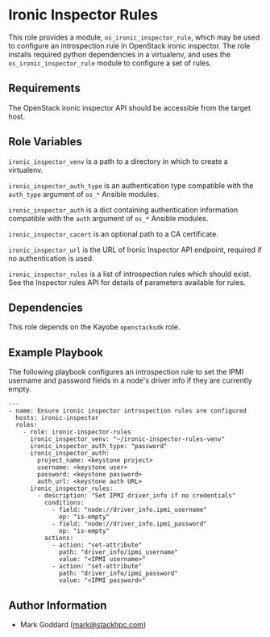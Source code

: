 Ironic Inspector Rules
======================

This role provides a module, `os_ironic_inspector_rule`, which may be
used to configure an introspection rule in OpenStack ironic inspector.
The role installs required python dependencies in a virtualenv, and uses
the `os_ironic_inspector_rule` module to configure a set of rules.

Requirements
------------

The OpenStack ironic inspector API should be accessible from the
target host.

Role Variables
--------------

`ironic_inspector_venv` is a path to a directory in which to create a
virtualenv.

`ironic_inspector_auth_type` is an authentication type compatible with
the `auth_type` argument of `os_*` Ansible modules.

`ironic_inspector_auth` is a dict containing authentication information
compatible with the `auth` argument of `os_*` Ansible modules.

`ironic_inspector_cacert` is an optional path to a CA certificate.

`ironic_inspector_url` is the URL of Ironic Inspector API endpoint,
required if no authentication is used.

`ironic_inspector_rules` is a list of introspection rules which should
exist. See the Inspector rules API for details of parameters available
for rules.

Dependencies
------------

This role depends on the Kayobe `openstacksdk` role.

Example Playbook
----------------

The following playbook configures an introspection rule to set the IPMI
username and password fields in a node's driver info if they are currently
empty.

    ---
    - name: Ensure ironic inspector introspection rules are configured
      hosts: ironic-inspector
      roles:
        - role: ironic-inspector-rules
          ironic_inspector_venv: "~/ironic-inspector-rules-venv"
          ironic_inspector_auth_type: "password"
          ironic_inspector_auth:
            project_name: <keystone project>
            username: <keystone user>
            password: <keystone password>
            auth_url: <keystone auth URL>
          ironic_inspector_rules:
            - description: "Set IPMI driver_info if no credentials"
              conditions:
                - field: "node://driver_info.ipmi_username"
                  op: "is-empty"
                - field: "node://driver_info.ipmi_password"
                  op: "is-empty"
              actions:
                - action: "set-attribute"
                  path: "driver_info/ipmi_username"
                  value: "<IPMI username>"
                - action: "set-attribute"
                  path: "driver_info/ipmi_password"
                  value: "<IPMI password>"

Author Information
------------------

- Mark Goddard (<mark@stackhpc.com>)
